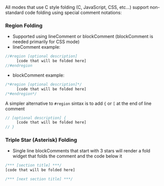 All modes that use C style folding (C, JavaScript, CSS, etc...) support non-standard code folding using special comment notations:

### Region Folding

 - Supported using lineComment or blockComment (blockComment is needed primarily for CSS mode)
 - lineComment example:

```javascript
//#region [optional description]
     [code that will be folded here]
//#endregion 
```

 - blockComment example:
```javascript
/*#region [optional description]*/
     [code that will be folded here]
/*#endregion*/
```

A simpler alternative to `#region` sintax is to add `{` or `[` at the end of line comment
```javascript
// [optional description] {
     [code that will be folded here]
// }
```

### Triple Star (Asterisk) Folding

 - Single line blockComments that start with 3 stars will render a fold widget that folds the comment and the code below it
```javascript
/*** [section title] ***/
[code that will be folded here]

/*** [next section title] ***/
```

